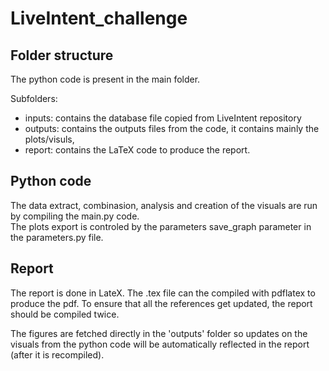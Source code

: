 # LiveIntent_challenge

## Folder structure
The python code is present in the main folder.  

Subfolders:
 - inputs: contains the database file copied from LiveIntent repository
 - outputs: contains the outputs files from the code, it contains mainly the plots/visuls,  
 - report: contains the LaTeX code to produce the report.

## Python code
The data extract, combinasion, analysis and creation of the visuals are run by compiling the main.py code.  
The plots export is controled by the parameters save_graph parameter in the parameters.py file.


## Report
The report is done in LateX. The .tex file can the compiled with pdflatex to produce the pdf.
To ensure that all the references get updated, the report should be compiled twice.

The figures are fetched directly in the 'outputs' folder so updates on the visuals from the python code will be automatically
reflected in the report (after it is recompiled).